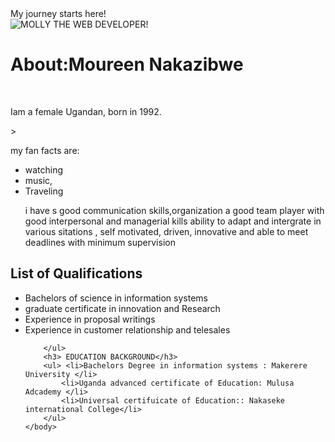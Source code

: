 <html>
    <head>
        <title> MOUREEN NAKAZIBWE potifolio #MOLLY</title>
        <meta charset="UTF-8">
        <meta name="viewport" content="width=device-width, initial-scale=1.0">
    </head>
    <body>
        <div> My journey starts here! </div>
        <img scr="" alt="MOLLY THE  WEB DEVELOPER!"> </img> 
        <h1> About:Moureen Nakazibwe </h1><br>
        <div> <p>Iam a female Ugandan, born in 1992.</p>> 
            <p>my fan facts are:</p>  
            <ul> <li>watching</li><li> music,</li> <li> Traveling</li> <p> i have s good communication skills,organization a good team player with good interpersonal and managerial kills ability to adapt and intergrate in various sitations
            , self motivated, driven, innovative and able to meet deadlines with minimum supervision</p> </ul> </div>
        <h2>List of Qualifications</h2>
        <ul>
            <li> Bachelors of science in  information systems</li>
            <li>graduate certificate in innovation and Research</li>
            <li> Experience in proposal writings </li>
            <li> Experience in customer relationship and telesales </li>
        
        </ul>
        <h3> EDUCATION BACKGROUND</h3>
        <ul> <li>Bachelors Degree in information systems : Makerere University </li>
            <li>Uganda advanced certificate of Education: Mulusa Adcademy </li>
            <li>Universal certifuicate of Education:: Nakaseke international College</li>
        </ul>
    </body>
</html>
